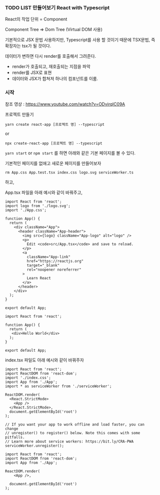 ### TODO LIST 만들어보기  React with Typescript

React의 작업 단위 = Component

Component Tree => Dom Tree (Virtual DOM 사용)

기본적으로 JSX 문법 사용하지만, Typescript를 사용 할 것이기 때문에 TSX문법, 즉 확장자는 tsx가 될 것이다.

데이터가 변하면 다시 render를 호출해서 그려준다.

-  render가 호출되고, 재호출되는 지점을 파악
-  render를 JSX로 표현
-  데이터와 JSX가 합쳐져 하나의 컴포넌트를 이룸.

### 시작

참조 영상 : https://www.youtube.com/watch?v=ODvirqIC09A 

프로젝트 만들기

`yarn create react-app [프로젝트 명] --typescript`

or

`npx create-react-app [프로젝트 명] --typescript`

`yarn start` or `npm start` 를 하면 아래와 같은 기본 페이지를 볼 수 있다.

기본적인 페이지를 없애고 새로운 페이지를 만들어보자

`rm App.css App.test.tsx index.css logo.svg serviceWorker.ts`

하고, 

App.tsx 파일을 아래 예시와 같이 바꿔주고, 

```tsx
import React from 'react';
import logo from './logo.svg';
import './App.css';

function App() {
  return (
    <div className="App">
      <header className="App-header">
        <img src={logo} className="App-logo" alt="logo" />
        <p>
          Edit <code>src/App.tsx</code> and save to reload.
        </p>
        <a
          className="App-link"
          href="https://reactjs.org"
          target="_blank"
          rel="noopener noreferrer"
        >
          Learn React
        </a>
      </header>
    </div>
  );
}

export default App;

```

```tsx
import React from 'react';

function App() {
  return (
   <div>Hello World</div>
  );
}

export default App;

```

index.tsx 파일도 아래 예시와 같이 바꿔주자

```tsx
import React from 'react';
import ReactDOM from 'react-dom';
import './index.css';
import App from './App';
import * as serviceWorker from './serviceWorker';

ReactDOM.render(
  <React.StrictMode>
    <App />
  </React.StrictMode>,
  document.getElementById('root')
);

// If you want your app to work offline and load faster, you can change
// unregister() to register() below. Note this comes with some pitfalls.
// Learn more about service workers: https://bit.ly/CRA-PWA
serviceWorker.unregister();

```

```tsx
import React from 'react';
import ReactDOM from 'react-dom';
import App from './App';

ReactDOM.render(
    <App />,

  document.getElementById('root')
);

```

